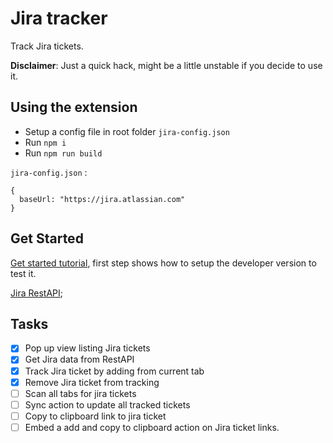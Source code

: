 # Jira tracker

Track Jira tickets. 

**Disclaimer**: Just a quick hack, might be a little unstable if you decide to use it.

## Using the extension

- Setup a config file in root folder `jira-config.json`
- Run `npm i`
- Run `npm run build`

`jira-config.json` :

```
{
  baseUrl: "https://jira.atlassian.com"
}
```

## Get Started

[Get started tutorial](https://developer.chrome.com/extensions/getstarted), first step shows how to setup the developer version to test it.

[Jira RestAPI](https://developer.atlassian.com/server/jira/platform/rest-apis/);

## Tasks

- [x] Pop up view listing Jira tickets
- [x] Get Jira data from RestAPI
- [x] Track Jira ticket by adding from current tab
- [x] Remove Jira ticket from tracking
- [ ] Scan all tabs for jira tickets
- [ ] Sync action to update all tracked tickets
- [ ] Copy to clipboard link to jira ticket
- [ ] Embed a add and copy to clipboard action on Jira ticket links.
